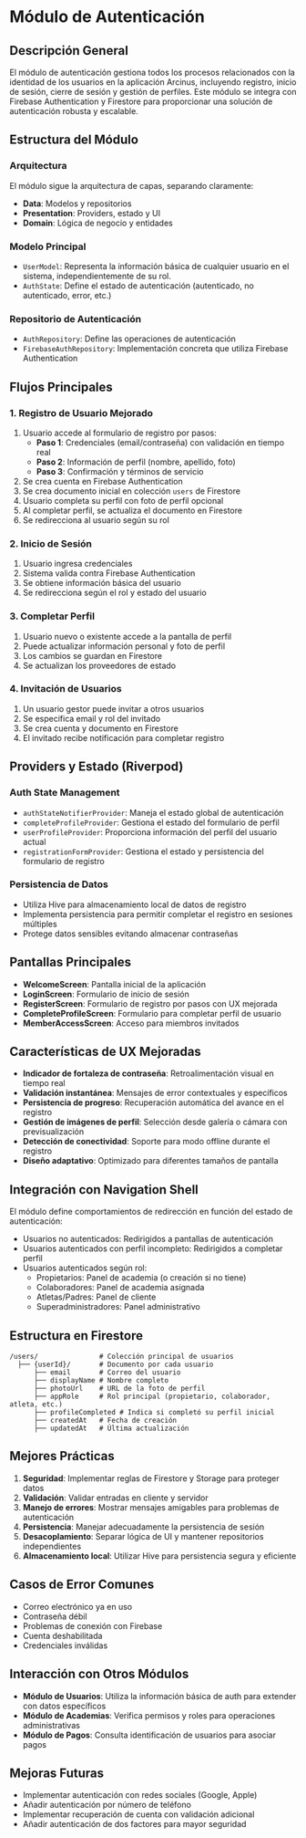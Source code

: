 # Módulo de Autenticación

## Descripción General
El módulo de autenticación gestiona todos los procesos relacionados con la identidad de los usuarios en la aplicación Arcinus, incluyendo registro, inicio de sesión, cierre de sesión y gestión de perfiles. Este módulo se integra con Firebase Authentication y Firestore para proporcionar una solución de autenticación robusta y escalable.

## Estructura del Módulo

### Arquitectura
El módulo sigue la arquitectura de capas, separando claramente:
- **Data**: Modelos y repositorios
- **Presentation**: Providers, estado y UI
- **Domain**: Lógica de negocio y entidades

### Modelo Principal
- `UserModel`: Representa la información básica de cualquier usuario en el sistema, independientemente de su rol.
- `AuthState`: Define el estado de autenticación (autenticado, no autenticado, error, etc.)

### Repositorio de Autenticación
- `AuthRepository`: Define las operaciones de autenticación
- `FirebaseAuthRepository`: Implementación concreta que utiliza Firebase Authentication

## Flujos Principales

### 1. Registro de Usuario Mejorado
1. Usuario accede al formulario de registro por pasos:
   - **Paso 1**: Credenciales (email/contraseña) con validación en tiempo real
   - **Paso 2**: Información de perfil (nombre, apellido, foto)
   - **Paso 3**: Confirmación y términos de servicio
2. Se crea cuenta en Firebase Authentication
3. Se crea documento inicial en colección `users` de Firestore
4. Usuario completa su perfil con foto de perfil opcional
5. Al completar perfil, se actualiza el documento en Firestore
6. Se redirecciona al usuario según su rol

### 2. Inicio de Sesión
1. Usuario ingresa credenciales
2. Sistema valida contra Firebase Authentication
3. Se obtiene información básica del usuario
4. Se redirecciona según el rol y estado del usuario

### 3. Completar Perfil
1. Usuario nuevo o existente accede a la pantalla de perfil
2. Puede actualizar información personal y foto de perfil
3. Los cambios se guardan en Firestore
4. Se actualizan los proveedores de estado

### 4. Invitación de Usuarios
1. Un usuario gestor puede invitar a otros usuarios
2. Se especifica email y rol del invitado
3. Se crea cuenta y documento en Firestore
4. El invitado recibe notificación para completar registro

## Providers y Estado (Riverpod)

### Auth State Management
- `authStateNotifierProvider`: Maneja el estado global de autenticación
- `completeProfileProvider`: Gestiona el estado del formulario de perfil
- `userProfileProvider`: Proporciona información del perfil del usuario actual
- `registrationFormProvider`: Gestiona el estado y persistencia del formulario de registro

### Persistencia de Datos
- Utiliza Hive para almacenamiento local de datos de registro
- Implementa persistencia para permitir completar el registro en sesiones múltiples
- Protege datos sensibles evitando almacenar contraseñas

## Pantallas Principales

- **WelcomeScreen**: Pantalla inicial de la aplicación
- **LoginScreen**: Formulario de inicio de sesión
- **RegisterScreen**: Formulario de registro por pasos con UX mejorada
- **CompleteProfileScreen**: Formulario para completar perfil de usuario
- **MemberAccessScreen**: Acceso para miembros invitados

## Características de UX Mejoradas

- **Indicador de fortaleza de contraseña**: Retroalimentación visual en tiempo real
- **Validación instantánea**: Mensajes de error contextuales y específicos
- **Persistencia de progreso**: Recuperación automática del avance en el registro
- **Gestión de imágenes de perfil**: Selección desde galería o cámara con previsualización
- **Detección de conectividad**: Soporte para modo offline durante el registro
- **Diseño adaptativo**: Optimizado para diferentes tamaños de pantalla

## Integración con Navigation Shell

El módulo define comportamientos de redirección en función del estado de autenticación:
- Usuarios no autenticados: Redirigidos a pantallas de autenticación
- Usuarios autenticados con perfil incompleto: Redirigidos a completar perfil
- Usuarios autenticados según rol:
  - Propietarios: Panel de academia (o creación si no tiene)
  - Colaboradores: Panel de academia asignada
  - Atletas/Padres: Panel de cliente
  - Superadministradores: Panel administrativo

## Estructura en Firestore

```
/users/               # Colección principal de usuarios
  ├── {userId}/       # Documento por cada usuario
      ├── email       # Correo del usuario
      ├── displayName # Nombre completo
      ├── photoUrl    # URL de la foto de perfil
      ├── appRole     # Rol principal (propietario, colaborador, atleta, etc.)
      ├── profileCompleted # Indica si completó su perfil inicial
      ├── createdAt   # Fecha de creación
      ├── updatedAt   # Última actualización
```

## Mejores Prácticas

1. **Seguridad**: Implementar reglas de Firestore y Storage para proteger datos
2. **Validación**: Validar entradas en cliente y servidor
3. **Manejo de errores**: Mostrar mensajes amigables para problemas de autenticación
4. **Persistencia**: Manejar adecuadamente la persistencia de sesión
5. **Desacoplamiento**: Separar lógica de UI y mantener repositorios independientes
6. **Almacenamiento local**: Utilizar Hive para persistencia segura y eficiente

## Casos de Error Comunes

- Correo electrónico ya en uso
- Contraseña débil
- Problemas de conexión con Firebase
- Cuenta deshabilitada
- Credenciales inválidas

## Interacción con Otros Módulos

- **Módulo de Usuarios**: Utiliza la información básica de auth para extender con datos específicos
- **Módulo de Academias**: Verifica permisos y roles para operaciones administrativas
- **Módulo de Pagos**: Consulta identificación de usuarios para asociar pagos

## Mejoras Futuras

- Implementar autenticación con redes sociales (Google, Apple)
- Añadir autenticación por número de teléfono
- Implementar recuperación de cuenta con validación adicional
- Añadir autenticación de dos factores para mayor seguridad 